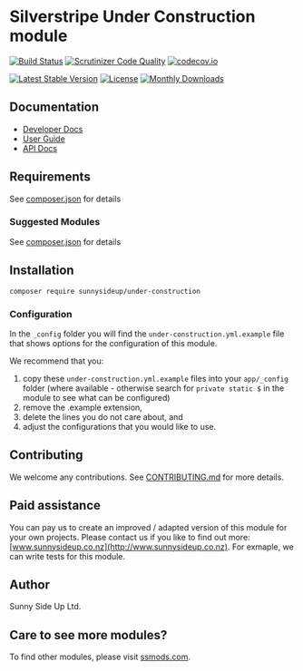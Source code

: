 # Silverstripe Under Construction module
[![Build Status](https://travis-ci.org/sunnysideup/silverstripe-under-construction-or-offline.svg?branch=master)](https://travis-ci.org/sunnysideup/silverstripe-under-construction-or-offline)
[![Scrutinizer Code Quality](https://scrutinizer-ci.com/g/sunnysideup/silverstripe-under-construction-or-offline/badges/quality-score.png?b=master)](https://scrutinizer-ci.com/g/sunnysideup/silverstripe-under-construction-or-offline/?branch=master)
[![codecov.io](https://codecov.io/github/sunnysideup/silverstripe-under-construction-or-offline/coverage.svg?branch=master)](https://codecov.io/github/sunnysideup/silverstripe-under-construction-or-offline?branch=master)

[![Latest Stable Version](https://poser.pugx.org/sunnysideup/under-construction/version)](https://packagist.org/packages/sunnysideup/under-construction)
[![License](https://poser.pugx.org/sunnysideup/under-construction/license)](https://packagist.org/packages/sunnysideup/under-construction)
[![Monthly Downloads](https://poser.pugx.org/sunnysideup/under-construction/d/monthly)](https://packagist.org/packages/sunnysideup/under-construction)


## Documentation



 * [Developer Docs](docs/en/INDEX.md)
 * [User Guide](docs/en/userguide.md)
 * [API Docs](http://docs.ssmods.com/sunnysideup/under-construction/classes.xhtml)


## Requirements



See [composer.json](composer.json) for details


### Suggested Modules



See [composer.json](composer.json) for details


## Installation


```
composer require sunnysideup/under-construction
```

### Configuration



In the `_config` folder you will find the `under-construction.yml.example`
file that shows options for the configuration of this module.

We recommend that you:

  1. copy these `under-construction.yml.example` files into your
`app/_config` folder (where available - otherwise search for `private static $` in the module to see what can be configured)
  2. remove the .example extension,
  3. delete the lines you do not care about, and
  4. adjust the configurations that you would like to use.


## Contributing



We welcome any contributions. See [CONTRIBUTING.md](CONTRIBUTING.md) for more details.

## Paid assistance



You can pay us to create an improved / adapted version of this module for your own projects.  Please contact us if you like to find out more: [www.sunnysideup.co.nz](http://www.sunnysideup.co.nz).  For exmaple, we can write tests for this module.  

## Author



Sunny Side Up Ltd.


## Care to see more modules?

To find other modules, please visit [ssmods.com](http://ssmods.com/).
